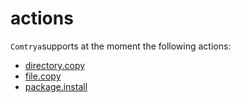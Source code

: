 # actions

`Comtrya`supports at the moment the following actions:

- [directory.copy](directory-copy.md)
- [file.copy](file-copy.md)
- [package.install](package-install.md)